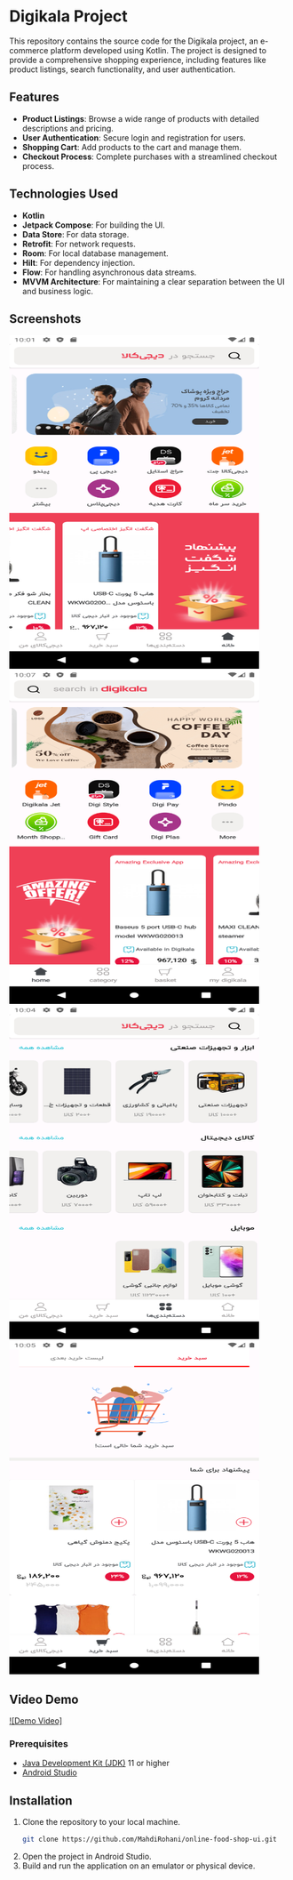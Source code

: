 # Digikala Project

This repository contains the source code for the Digikala project, an e-commerce platform developed using Kotlin. The project is designed to provide a comprehensive shopping experience, including features like product listings, search functionality, and user authentication.


## Features

- **Product Listings**: Browse a wide range of products with detailed descriptions and pricing.
- **User Authentication**: Secure login and registration for users.
- **Shopping Cart**: Add products to the cart and manage them.
- **Checkout Process**: Complete purchases with a streamlined checkout process.

## Technologies Used

- **Kotlin**
- **Jetpack Compose**: For building the UI.
- **Data Store**: For data storage.
- **Retrofit**: For network requests.
- **Room**: For local database management.
- **Hilt**: For dependency injection.
- **Flow**: For handling asynchronous data streams.
- **MVVM Architecture**: For maintaining a clear separation between the UI and business logic.

## Screenshots
<img src="screen/home_screen.png" alt="Home" width="450" height="600"/>

<img src="screen/home_screen2.png" alt="Home" width="450" height="600"/>

<img src="screen/category_screen.png" alt="Category" width="450" height="600"/>

<img src="screen/basket_screen.png" alt="Basket" width="450" height="600"/>

## Video Demo

[![Demo Video]](Screen_recording.webm)


### Prerequisites

- [Java Development Kit (JDK)](https://www.oracle.com/java/technologies/javase-jdk11-downloads.html) 11 or higher
- [Android Studio](https://developer.android.com/studio)

## Installation

1. Clone the repository to your local machine.
   ```bash
   git clone https://github.com/MahdiRohani/online-food-shop-ui.git
   ```
2. Open the project in Android Studio.
3. Build and run the application on an emulator or physical device.

